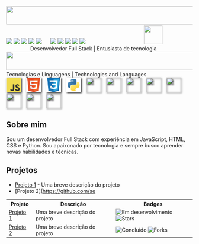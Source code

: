 <div>
  <img src="https://img.icons8.com/ios-filled/50/0d1117/rectangle.png" width="1000" height="50"/>
<div>
  <img src="https://img.icons8.com/ios-filled/50/ffffff/web.png"/>
  <img src="https://img.icons8.com/ios-filled/50/ffffff/j.png"/>
  <img src="https://img.icons8.com/ios-filled/50/ffffff/o.png"/>
  <img src="https://img.icons8.com/ios-filled/50/ffffff/a.png"/>
  <img src="https://img.icons8.com/ios-filled/50/ffffff/o.png"/>
  <img src="https://img.icons8.com/ios-filled/50/0d1117/rectangle.png" width="15" height="10"/>
  <img src="https://img.icons8.com/ios-filled/50/ffffff/p.png"/>
  <img src="https://img.icons8.com/ios-filled/50/ffffff/e.png"/>
  <img src="https://img.icons8.com/ios-filled/50/ffffff/d.png"/>
  <img src="https://img.icons8.com/ios-filled/50/ffffff/r.png"/>
  <img src="https://img.icons8.com/ios-filled/50/ffffff/o.png"/>
  <img src="https://img.icons8.com/ios-filled/50/0d1117/rectangle.png" width="150" height="10"/>
  <img src="https://img.icons8.com/ios-filled/50/ffffff/cat-profile.png" width="50" height="50">
</div style>
<div><img src="https://img.icons8.com/ios-filled/50/0d1117/rectangle.png" width="65" height="0"/>Desenvolvedor Full Stack | Entusiasta de tecnologia</div>
<img src="https://img.icons8.com/ios-filled/50/0d1117/rectangle.png" width="1000" height="50"/>

  
<div>Tecnologias e Linguagens | Technologies and Languages</div>
<img src="https://raw.githubusercontent.com/devicons/devicon/master/icons/javascript/javascript-original.svg" width="40" height="40" style="margin-right: 10px; filter: drop-shadow(2px 2px 2px #222);" />
<img src="https://raw.githubusercontent.com/devicons/devicon/master/icons/html5/html5-original.svg" width="40" height="40" style="margin-right: 10px; filter: drop-shadow(2px 2px 2px #222);" />
<img src="https://raw.githubusercontent.com/devicons/devicon/master/icons/css3/css3-original.svg" width="40" height="40" style="margin-right: 10px; filter: drop-shadow(2px 2px 2px #222);" />
<img src="https://raw.githubusercontent.com/devicons/devicon/master/icons/python/python-original.svg" width="40" height="40" style="margin-right: 10px; filter: drop-shadow(2px 2px 2px #222);" />
<img src="https://cdn.jsdelivr.net/gh/devicons/devicon/icons/less/less-plain-wordmark.svg"  width="40" height="40" style="margin-right: 10px; filter: drop-shadow(2px 2px 2px #222);"/>
<img src="https://cdn.jsdelivr.net/gh/devicons/devicon/icons/sass/sass-original.svg" width="40" height="40" style="margin-right: 10px; filter: drop-shadow(2px 2px 2px #222);" />
<img src="https://cdn.jsdelivr.net/gh/devicons/devicon/icons/gulp/gulp-plain.svg" width="40" height="40" style="margin-right: 10px; filter: drop-shadow(2px 2px 2px #222);" />
<img src="https://cdn.jsdelivr.net/gh/devicons/devicon/icons/django/django-plain.svg" width="40" height="40" style="margin-right: 10px; filter: drop-shadow(2px 2px 2px #222);" />
<img src="https://cdn.jsdelivr.net/gh/devicons/devicon/icons/jquery/jquery-original.svg" width="40" height="40" style="margin-right: 10px; filter: drop-shadow(2px 2px 2px #222);" />
<img src="https://cdn.jsdelivr.net/gh/devicons/devicon/icons/bootstrap/bootstrap-original.svg" width="40" height="40" style="margin-right: 10px; filter: drop-shadow(2px 2px 2px #222);" />
<img src="https://cdn.jsdelivr.net/gh/devicons/devicon/icons/postgresql/postgresql-original.svg" width="40" height="40" style="margin-right: 10px; filter: drop-shadow(2px 2px 2px #222);" />
<img src="https://cdn.jsdelivr.net/gh/devicons/devicon/icons/nodejs/nodejs-plain-wordmark.svg" width="40" height="40" style="margin-right: 10px; filter: drop-shadow(2px 2px 2px #222);"  />
          
          
          
          
          
          
                   
          

## Sobre mim
Sou um desenvolvedor Full Stack com experiência em JavaScript, HTML, CSS e Python. Sou apaixonado por tecnologia e sempre busco aprender novas habilidades e técnicas.

## Projetos
- [Projeto 1](https://github.com/seu-usuario/projeto-1) - Uma breve descrição do projeto
- [Projeto 2](https://github.com/se

</div>

<table>
  <tr>
    <th>Projeto</th>
    <th>Descrição</th>
    <th>Badges</th>
  </tr>
  <tr>
    <td><a href="https://github.com/seu-usuario/projeto-1">Projeto 1</a></td>
    <td>Uma breve descrição do projeto</td>
    <td>
      <img src="https://img.shields.io/badge/status-em%20desenvolvimento-yellow" alt="Em desenvolvimento">
      <img src="https://img.shields.io/github/stars/seu-usuario/projeto-1?style=social" alt="Stars">
    </td>
  </tr>
  <tr>
    <td><a href="https://github.com/seu-usuario/projeto-2">Projeto 2</a></td>
    <td>Uma breve descrição do projeto</td>
    <td>
      <img src="https://img.shields.io/badge/status-concluído-green" alt="Concluído">
      <img src="https://img.shields.io/github/forks/seu-usuario/projeto-2?style=social" alt="Forks">
    </td>
  </tr>
</table>

